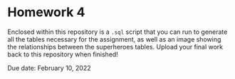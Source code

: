 # Homework 4
Enclosed within this repository is a `.sql` script that you can run to generate all the tables necessary for the assignment, as well as an image showing the relationships between the superheroes tables. Upload your final work back to this repository when finished!

Due date: February 10, 2022
